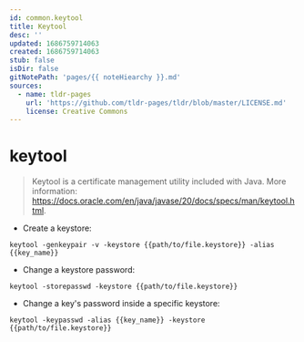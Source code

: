 ```yaml
---
id: common.keytool
title: Keytool
desc: ''
updated: 1686759714063
created: 1686759714063
stub: false
isDir: false
gitNotePath: 'pages/{{ noteHiearchy }}.md'
sources:
  - name: tldr-pages
    url: 'https://github.com/tldr-pages/tldr/blob/master/LICENSE.md'
    license: Creative Commons
---
```

# keytool

> Keytool is a certificate management utility included with Java.
> More information: <https://docs.oracle.com/en/java/javase/20/docs/specs/man/keytool.html>.

- Create a keystore:

`keytool -genkeypair -v -keystore {{path/to/file.keystore}} -alias {{key_name}}`

- Change a keystore password:

`keytool -storepasswd -keystore {{path/to/file.keystore}}`

- Change a key's password inside a specific keystore:

`keytool -keypasswd -alias {{key_name}} -keystore {{path/to/file.keystore}}`

